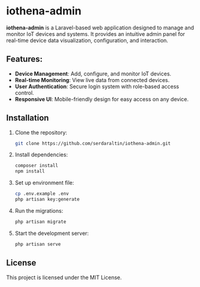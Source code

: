 
# iothena-admin

**iothena-admin** is a Laravel-based web application designed to manage and monitor IoT devices and systems. It provides an intuitive admin panel for real-time device data visualization, configuration, and interaction.

## Features:
- **Device Management**: Add, configure, and monitor IoT devices.
- **Real-time Monitoring**: View live data from connected devices.
- **User Authentication**: Secure login system with role-based access control.
- **Responsive UI**: Mobile-friendly design for easy access on any device.

## Installation

1. Clone the repository:
    ```bash
    git clone https://github.com/serdaraltin/iothena-admin.git
    ```

2. Install dependencies:
    ```bash
    composer install
    npm install
    ```

3. Set up environment file:
    ```bash
    cp .env.example .env
    php artisan key:generate
    ```

4. Run the migrations:
    ```bash
    php artisan migrate
    ```

5. Start the development server:
    ```bash
    php artisan serve
    ```

## License
This project is licensed under the MIT License.
